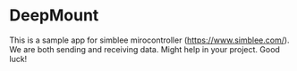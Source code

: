 # DeepMount
This is a sample app for simblee mirocontroller (https://www.simblee.com/). We are both sending and receiving data. Might help in your project. Good luck!
